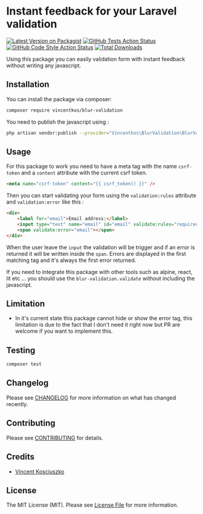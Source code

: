# Instant feedback for your Laravel validation

[![Latest Version on Packagist](https://img.shields.io/packagist/v/vincentkos/blur-validation.svg?style=flat-square)](https://packagist.org/packages/vincentkoso/blur-validation)
[![GitHub Tests Action Status](https://img.shields.io/github/workflow/status/vincentkosciuszko/blur-validation/run-tests?label=tests)](https://github.com/vincentkosciuszko/blur-validation/actions?query=workflow%3Arun-tests+branch%3Amain)
[![GitHub Code Style Action Status](https://img.shields.io/github/workflow/status/vincentkosciuszko/blur-validation/Check%20&%20fix%20styling?label=code%20style)](https://github.com/vincentkosciuszko/blur-validation/actions?query=workflow%3A"Check+%26+fix+styling"+branch%3Amain)
[![Total Downloads](https://img.shields.io/packagist/dt/vincentkos/blur-validation.svg?style=flat-square)](https://packagist.org/packages/vincentkos/blur-validation)

Using this package you can easily validation form with instant feedback without writing any javascript.

## Installation

You can install the package via composer:

```bash
composer require vincentkos/blur-validation
```

You need to publish the javascript using :
```bash
php artisan vendor:publish --provider="Vincentkos\BlurValidation\BlurValidationServiceProvider" --tag="blur-validation"
```

## Usage

For this package to work you need to have a meta tag with the name `csrf-token` and a `content` attribute with the current csrf token.

```html
<meta name="csrf-token" content="{{ csrf_token() }}" />
```

Then you can start validating your form using the `validation:rules` attribute and `validation:error` like this :

```html
<div>
    <label for="email">Email address:</label>
    <input type="text" name="email" id="email" validate:rules="required|email|unique:users">
    <span validate:error="email"></span>
</div>
```

When the user leave the `input` the validation will be trigger and if an error is returned it will be written inside the `span`. Errors are displayed in the first matching tag and it's always the first error returned.

If you need to integrate this package with other tools such as alpine, react, lit etc ... you should use the `blur-validation.validate` without including the javascript.

## Limitation

* In it's current state this package cannot hide or show the error tag, this limitation is due to the fact that I don't need it right now but PR are welcome if you want to implement this.

## Testing

```bash
composer test
```

## Changelog

Please see [CHANGELOG](CHANGELOG.md) for more information on what has changed recently.

## Contributing

Please see [CONTRIBUTING](.github/CONTRIBUTING.md) for details.

## Credits

- [Vincent Kosciuszko](https://github.com/vincentkosciuszko)

## License

The MIT License (MIT). Please see [License File](LICENSE.md) for more information.
